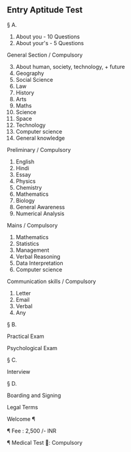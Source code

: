 ## Entry Aptitude Test

§ A. 

1. About you - 10 Questions
2. About your's - 5 Questions

General Section / Compulsory

3. About human, society, technology, + future
4. Geography
5. Social Science
6. Law
7. History
8. Arts
9. Maths
10. Science
11. Space
12. Technology
13. Computer science
14. General knowledge

Preliminary / Compulsory

1. English
2. Hindi
3. Essay
4. Physics
5. Chemistry
6. Mathematics
7. Biology
8. General Awareness
9. Numerical Analysis

Mains / Compulsory

1. Mathematics
2. Statistics
3. Management
4. Verbal Reasoning
5. Data Interpretation
6. Computer science

Communication skills / Compulsory
1. Letter
2. Email
3. Verbal
4. Any

§ B. 

Practical Exam

Psychological Exam

§ C. 

Interview

§ D. 

Boarding and Signing

Legal Terms

Welcome ¶

¶ Fee : 2,500 /- INR

¶ Medical Test 📱: Compulsory 
